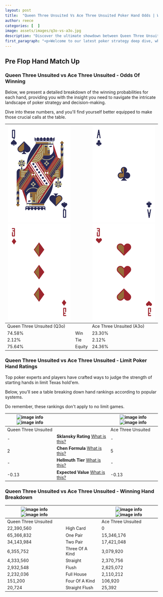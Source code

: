 ```yaml
---
layout: post
title:  "Queen Three Unsuited Vs Ace Three Unsuited Poker Hand Odds | Which Is The Better Hand In Poker? A Complete Guide"
author: reece
categories: [  ]
image: assets/images/q3o-vs-a3o.jpg
description: "Discover the ultimate showdown between Queen Three Unsuited and Ace Three Unsuited in poker! Uncover the odds, strategies, and scenarios where one hand triumphs over the other. Get ready to up your poker game with this thrilling analysis."
first_paragraph: "<p>Welcome to our latest poker strategy deep dive, where we're pitting two distinct hands against each other in a high-stakes showdown: Queen Three Unsuited vs Ace Three Unsuited.</p><p>In the dynamic world of poker, every decision counts, and knowing which hand holds the upper hand is key to your success at the table.</p><p>In this article, we'll dissect these two hands, explore the scenarios where one dominates the other, and equip you with the knowledge to make strategic choices that can tip the odds in your favor.</p><p>Get ready to unravel the intriguing dynamics of these poker hands and elevate your game to new heights.</p>"
---
```




[comment]: # (sp0)

## Pre Flop Hand Match Up

<div class="table hand-ratings" markdown="1"> 



### Queen Three Unsuited vs Ace Three Unsuited - Odds Of Winning

Below, we present a detailed breakdown of the winning probabilities for each hand, providing you with the insight you need to navigate the intricate landscape of poker strategy and decision-making. 

Dive into these numbers, and you'll find yourself better equipped to make those crucial calls at the table.


    
| ![image info](assets/images/hand1/q.png) ![image info](assets/images/hand1/3o.png) |  | ![image info](assets/images/hand2/a.png) ![image info](assets/images/hand2/3o.png) |
| -------- | -------- | -------- |
| Queen Three Unsuited (Q3o) |  | Ace Three Unsuited (A3o) |
| 74.58% | Win | 23.30% |
| 2.12% | Tie | 2.12% |
| 75.64% | Equity | 24.36% |




[comment]: # (sp1)



### Queen Three Unsuited vs Ace Three Unsuited - Limit Poker Hand Ratings

Top poker experts and players have crafted ways to judge the strength of starting hands in limit Texas hold'em. 

Below, you'll see a table breaking down hand rankings according to popular systems. 

Do remember, these rankings don't apply to no limit games.


    
| ![image info](https://www.riverpairs.com/assets/images/hand1/q.png) ![image info](https://www.riverpairs.com/assets/images/hand1/3o.png) |  | ![image info](https://www.riverpairs.com/assets/images/hand2/a.png) ![image info](https://www.riverpairs.com/assets/images/hand2/3o.png) |
| -------- | -------- | -------- |
| Queen Three Unsuited |  | Ace Three Unsuited |
| - | **Sklansky Rating** [What is this?](/sklansky-rating-explained) | - |
| 2 | **Chen Formula** [What is this?](/chen-formula-explained) | 5 |
| - | **Hellmuth Tier** [What is this?](/Hellmuth-tier-explained) | - |
| -0.13 | **Expected Value** [What is this?](/expected-value-explained) | -0.13 |




[comment]: # (sp2)



### Queen Three Unsuited vs Ace Three Unsuited - Winning Hand Breakdown


    
| ![image info](https://www.riverpairs.com/assets/images/hand1/q.png) ![image info](https://www.riverpairs.com/assets/images/hand1/3o.png) |  | ![image info](https://www.riverpairs.com/assets/images/hand2/a.png) ![image info](https://www.riverpairs.com/assets/images/hand2/3o.png) |
| -------- | -------- | -------- |
| Queen Three Unsuited |  | Ace Three Unsuited |
| 22,390,560 | High Card | 0 |
| 65,366,832 | One Pair | 15,346,176 |
| 34,143,984 | Two Pair | 17,421,048 |
| 6,355,752 | Three Of A Kind | 3,079,920 |
| 4,333,560 | Straight | 2,370,756 |
| 2,932,548 | Flush | 2,625,072 |
| 2,232,036 | Full House | 2,110,212 |
| 151,200 | Four Of A Kind | 106,920 |
| 20,724 | Straight Flush | 25,392 |




[comment]: # (sp3)



</div>

[comment]: # (sp4)



[comment]: # (sp5)


